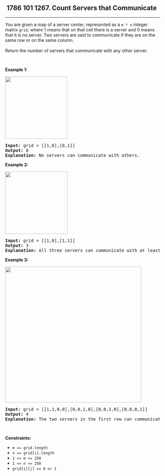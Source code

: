 <h2> 1786 101
1267. Count Servers that Communicate</h2><hr><div><p>You are given a map of a server center, represented as a <code>m * n</code> integer matrix&nbsp;<code>grid</code>, where 1 means that on that cell there is a server and 0 means that it is no server. Two servers are said to communicate if they are on the same row or on the same column.<br>
<br>
Return the number of servers&nbsp;that communicate with any other server.</p>

<p>&nbsp;</p>
<p><strong class="example">Example 1:</strong></p>

<p><img alt="" src="https://assets.leetcode.com/uploads/2019/11/14/untitled-diagram-6.jpg" style="width: 202px; height: 203px;"></p>

<pre><strong>Input:</strong> grid = [[1,0],[0,1]]
<strong>Output:</strong> 0
<b>Explanation:</b>&nbsp;No servers can communicate with others.</pre>

<p><strong class="example">Example 2:</strong></p>

<p><strong><img alt="" src="https://assets.leetcode.com/uploads/2019/11/13/untitled-diagram-4.jpg" style="width: 203px; height: 203px;"></strong></p>

<pre><strong>Input:</strong> grid = [[1,0],[1,1]]
<strong>Output:</strong> 3
<b>Explanation:</b>&nbsp;All three servers can communicate with at least one other server.
</pre>

<p><strong class="example">Example 3:</strong></p>

<p><img alt="" src="https://assets.leetcode.com/uploads/2019/11/14/untitled-diagram-1-3.jpg" style="width: 443px; height: 443px;"></p>

<pre><strong>Input:</strong> grid = [[1,1,0,0],[0,0,1,0],[0,0,1,0],[0,0,0,1]]
<strong>Output:</strong> 4
<b>Explanation:</b>&nbsp;The two servers in the first row can communicate with each other. The two servers in the third column can communicate with each other. The server at right bottom corner can't communicate with any other server.
</pre>

<p>&nbsp;</p>
<p><strong>Constraints:</strong></p>

<ul>
	<li><code>m == grid.length</code></li>
	<li><code>n == grid[i].length</code></li>
	<li><code>1 &lt;= m &lt;= 250</code></li>
	<li><code>1 &lt;= n &lt;= 250</code></li>
	<li><code>grid[i][j] == 0 or 1</code></li>
</ul>
</div>